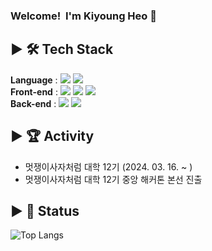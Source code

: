 
### Welcome!&nbsp;&nbsp;I'm Kiyoung Heo 👋 


## ▶ 🛠 Tech Stack 
**Language** :
<img src="https://img.shields.io/badge/JavaScript-F7DF1E?style=flat&logo=JavaScript&logoColor=white"/>
<img src="https://img.shields.io/badge/Java-007396?style=flat&logo=Java&logoColor=white" />   
**Front-end** :
<img src="https://img.shields.io/badge/React-61DAFB?style=flat&logo=React&logoColor=white" />
<img src="https://img.shields.io/badge/HTML5-E34F26?style=flat&logo=html5&logoColor=white"/>
<img src="https://img.shields.io/badge/CSS3-1572B6?style=flat-square&logo=css3&logoColor=white"/>   
**Back-end** :
<img src="https://img.shields.io/badge/Spring-6DB33F?style=flat&logo=Spring&logoColor=white" />
<img src="https://img.shields.io/badge/Node.js-339933?style=flat&logo=Node.js&logoColor=white" />   

## ▶ 🏆 Activity 
- 멋쟁이사자처럼 대학 12기 (2024. 03. 16. ~ )
- 멋쟁이사자처럼 대학 12기 중앙 해커톤 본선 진출

## ▶ 📗 Status
![Top Langs](https://github-readme-stats.vercel.app/api/top-langs/?username=hky035&layout=compact)

<!--
**hky035/hky035** is a ✨ _special_ ✨ repository because its `README.md` (this file) appears on your GitHub profile.

Here are some ideas to get you started:

- 🔭 I’m currently working on ...
- 🌱 I’m currently learning ...
- 👯 I’m looking to collaborate on ...
- 🤔 I’m looking for help with ...
- 💬 Ask me about ...
- 📫 How to reach me: ...
- 😄 Pronouns: ...
- ⚡ Fun fact: ...
-->
